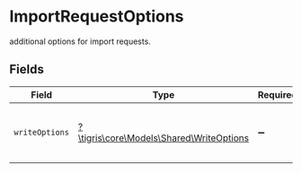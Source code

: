 # ImportRequestOptions

additional options for import requests.


## Fields

| Field                                                                           | Type                                                                            | Required                                                                        | Description                                                                     |
| ------------------------------------------------------------------------------- | ------------------------------------------------------------------------------- | ------------------------------------------------------------------------------- | ------------------------------------------------------------------------------- |
| `writeOptions`                                                                  | [?\tigris\core\Models\Shared\WriteOptions](../../models/shared/WriteOptions.md) | :heavy_minus_sign:                                                              | Additional options to modify write requests.                                    |